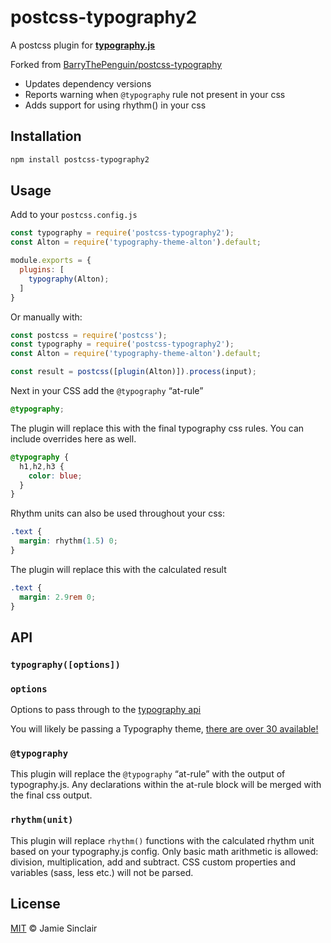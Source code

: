 # postcss-typography2

A postcss plugin for [**typography.js**](https://github.com/KyleAMathews/typography.js)

Forked from [BarryThePenguin/postcss-typography](https://github.com/BarryThePenguin/postcss-typography)
- Updates dependency versions
- Reports warning when `@typography` rule not present in your css
- Adds support for using rhythm() in your css


## Installation

```bash
npm install postcss-typography2
```

## Usage

Add to your `postcss.config.js`

```javascript
const typography = require('postcss-typography2');
const Alton = require('typography-theme-alton').default;

module.exports = {
  plugins: [
    typography(Alton);
  ]
}
```

Or manually with:

```javascript
const postcss = require('postcss');
const typography = require('postcss-typography2');
const Alton = require('typography-theme-alton').default;

const result = postcss([plugin(Alton)]).process(input);
```

Next in your CSS add the `@typography` “at-rule”

```css
@typography;
```

The plugin will replace this with the final typography css rules. You can include overrides here as well.

```css
@typography {
  h1,h2,h3 {
    color: blue;
  }
}
```

Rhythm units can also be used throughout your css:

```css
.text {
  margin: rhythm(1.5) 0;
}
```

The plugin will replace this with the calculated result

```css
.text {
  margin: 2.9rem 0;
}
```

## API

### `typography([options])`

### `options`

Options to pass through to the [typography api](https://github.com/KyleAMathews/typography.js#api)

You will likely be passing a Typography theme, [there are over 30 available!](https://github.com/KyleAMathews/typography.js#published-typographyjs-themes)

### `@typography`

This plugin will replace the `@typography` “at-rule” with the output of
typography.js.  Any declarations within the at-rule block will be merged with
the final css output.

### `rhythm(unit)`

This plugin will replace `rhythm()` functions with the calculated rhythm unit based
on your typography.js config. Only basic math arithmetic is allowed: division, multiplication, add and subtract. CSS custom properties and variables (sass, less etc.) will not be parsed.

## License

[MIT](LICENSE) © Jamie Sinclair

